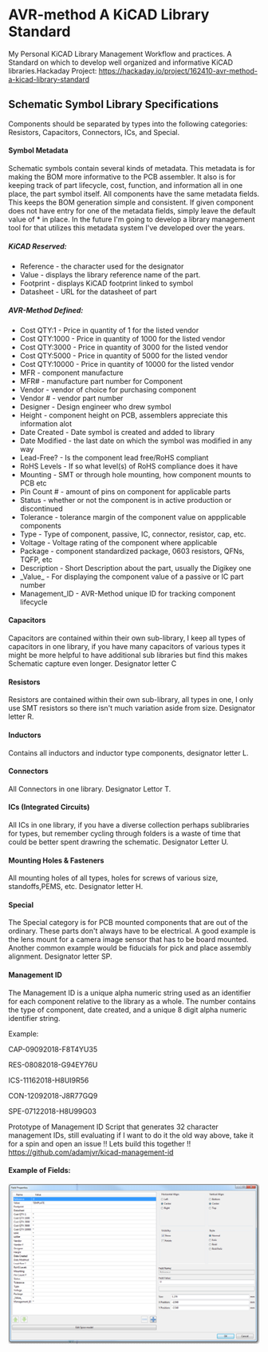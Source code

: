 # AVR-method A KiCAD Library Standard
My Personal KiCAD Library Management Workflow and practices. A Standard on which
to develop well organized and informative KiCAD libraries.Hackaday Project:
https://hackaday.io/project/162410-avr-method-a-kicad-library-standard

## Schematic Symbol Library Specifications
Components should be separated by types into the following categories:
Resistors, Capacitors, Connectors, ICs, and Special.  
#### Symbol Metadata
Schematic symbols contain several kinds of metadata. This metadata is for
making the BOM more informative to the PCB assembler. It also is for keeping
track of part lifecycle, cost, function, and information all in one place, the
part symbol itself. All components have the same metadata fields. This keeps the BOM generation simple and consistent. If  given component does not have entry for one of the metadata fields, simply leave the default value of * in place. In the future I'm going to develop a library management tool for that utilizes this metadata system I've developed over the years.

##### KiCAD Reserved:
* Reference - the character used for the designator
* Value - displays the library reference name of the part.
* Footprint - displays KiCAD footprint linked to symbol
* Datasheet - URL for the datasheet of part

##### AVR-Method Defined:
* Cost QTY:1 - Price in quantity of 1 for the listed vendor
* Cost QTY:1000 - Price in quantity of 1000 for the listed vendor
* Cost QTY:3000 - Price in quantity of 3000 for the listed vendor
* Cost QTY:5000 - Price in quantity of 5000 for the listed vendor
* Cost QTY:10000 - Price in quantity of 10000 for the listed vendor
* MFR - component manufacture
* MFR# -  manufacture part number for Component
* Vendor - vendor of choice for purchasing component
* Vendor # - vendor part number
* Designer -  Design engineer who drew symbol
* Height - component height on PCB, assemblers appreciate this information alot
* Date Created - Date symbol is created and added to library
* Date Modified - the last date on which the symbol was modified in any way
* Lead-Free? - Is the component lead free/RoHS compliant
* RoHS Levels - If so what level(s) of RoHS compliance does it have
* Mounting - SMT or through hole mounting, how component mounts to PCB etc
* Pin Count # - amount of pins on component for applicable parts
* Status - whether or not the component is in active production or discontinued
* Tolerance - tolerance margin of the component value on appplicable components
* Type - Type of component, passive, IC, connector, resistor, cap, etc.
* Voltage -  Voltage rating of the component where applicable
* Package -  component standardized package, 0603 resistors, QFNs, TQFP, etc
* Description - Short Description about the part, usually the Digikey one
* \_Value\_ - For displaying the component value of a passive or IC part number
* Management_ID - AVR-Method unique ID for tracking component lifecycle

#### Capacitors
Capacitors are contained within their own sub-library, I keep all types of
capacitors in one library, if you have many capacitors of various types it might
be more helpful to have additional sub libraries but find this makes Schematic
capture even longer. Designator letter C

#### Resistors
Resistors are contained within their own sub-library, all types in one, I only
use SMT resistors so there isn't much variation aside from size. Designator
letter R.

#### Inductors
Contains all inductors and inductor type components, designator letter L.

#### Connectors
All Connectors in one library. Designator Lettor T.

#### ICs (Integrated Circuits)
All ICs in one library, if you have a diverse collection perhaps sublibraries for types, but remember cycling through folders is a waste of time that could be better spent drawring the schematic. Designator Letter U.

#### Mounting Holes & Fasteners
All mounting holes of all types, holes for screws of various size, standoffs,PEMS, etc.
Designator letter H.

#### Special
The Special category is for PCB mounted components that are out of the ordinary. These parts don't always have to be electrical. A good example is the lens mount for a camera image sensor that has to be board mounted. Another common example would be fiducials for pick and place assembly alignment. Designator letter SP. 

#### Management ID
The Management ID is a unique alpha numeric string used as an identifier for each component relative to the library as a whole. The number contains the type of component, date created, and a unique 8 digit alpha numeric identifier string.

Example:

CAP-09092018-F8T4YU35

RES-08082018-G94EY76U

ICS-11162018-H8UI9R56

CON-12092018-J8R77GQ9

SPE-07122018-H8U99G03

Prototype of Management ID Script that generates 32 character management IDs, still evaluating if I want to do it the old way above, take it for a spin and open an issue !! Lets build this together !!
https://github.com/adamjvr/kicad-management-id

#### Example of Fields:
![alt text](imgs/ICS-example.png "ICs Example")
